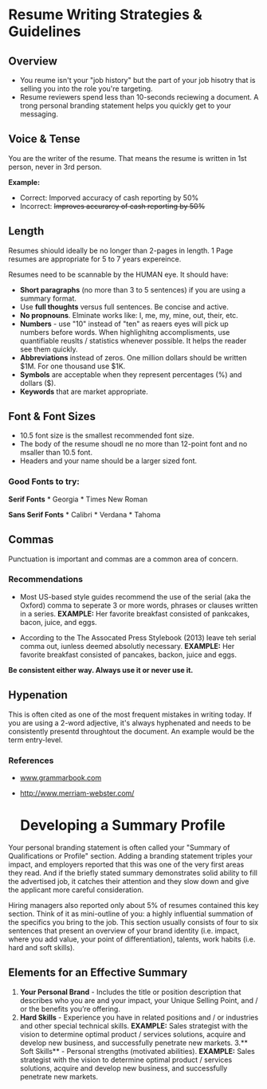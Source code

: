 <!-- TITLE: Resume Writing Guidelines -->
<!-- SUBTITLE: Resume Writing Info -->

# Resume Writing Strategies & Guidelines
## Overview
* You reume isn't your "job history" but the part of your job hisotry that is selling you into the role you're targeting.
* Resume reviewers spend less than 10-seconds reciewing a document. A trong personal branding statement helps you quickly get to your messaging.

## Voice & Tense
You are the writer of the resume. That means the resume is written in 1st person, never in 3rd person.

**Example:**
* Correct: Imporved accuracy of cash reporting by 50%
* Incorrect: ~~Improves accurarcy of cash reporting by 50%~~

## Length
Resumes shiould ideally be no longer than 2-pages in length. 1 Page resumes are appropriate for 5 to 7 years expereince. 

Resumes need to be scannable by the HUMAN eye. It should have:

* **Short paragraphs** (no more than 3 to 5 sentences) if you are using a summary format.
* Use **full thoughts** versus full sentences. Be concise and active.
* **No propnouns**. Elminate works like: I, me, my, mine, out, their, etc. 
* **Numbers** - use "10" instead of "ten" as reaers eyes will pick up  numbers before words. When highlighitng accomplisments, use quantifiable reuslts / statistics whenever possible. It helps the reader see them quickly.
*  **Abbreviations** instead of zeros. One million dollars should be written $1M. For one thousand use $1K.
*  **Symbols** are acceptable when they represent percentages (%) and dollars ($).
*  **Keywords** that are market appropriate.

## Font & Font Sizes
* 10.5 font size is the smallest recommended font size.
* The body of the resume shoudl ne no more than 12-point font and no msaller than 10.5 font.
* Headers and your name should be a larger sized font.

### Good Fonts to try:

**Serif Fonts**
	* Georgia
	* Times New Roman
	
	
**Sans Serif Fonts**
	* Calibri
	* Verdana
	* Tahoma


## Commas
Punctuation is important and commas are a common area of concern.

### Recommendations
* Most US-based style guides recommend the use of the serial (aka the Oxford) comma to seperate 3 or more words, phrases or clauses written in a series.
	**EXAMPLE:** Her favorite breakfast consisted of pankcakes, bacon, juice, and eggs.
	
* According to the The Assocated Press Stylebook (2013) leave teh serial comma out, iunless deemed absolutly necessary.
	**EXAMPLE:** Her favorite breakfast consisted of pancakes, backon, juice and eggs. 
	
**Be consistent either way. Always use it or never use it.**
	
	
## Hypenation
This is often cited as one of the most frequent mistakes in writing today. If you are using a 2-word adjective, it's always hyphenated and needs to be consistently presentd throughtout the document. An example would be the term entry-level.
	
### References

* www.grammarbook.com

* http://www.merriam-webster.com/


	# Developing a Summary Profile
Your personal branding statement is often called your "Summary of Qualifications or Profile" section. Adding a branding statement triples your impact, and employers reported that this was one of the very first areas they read. And if the briefly stated summary demonstrates solid ability to fill the advertised job, it catches their attention and they slow down and give the applicant more careful consideration.

Hiring managers also reported only about 5% of resumes contained this key section. Think of it as mini-outline of you: a highly influential summation of the specifics you bring to the job. This section usually consists of four to six sentences that present an overview of your brand identity (i.e. impact, where you add value, your point of differentiation), talents, work habits (i.e. hard and soft skills).


## Elements for an Effective Summary
1. **Your Personal Brand** - Includes the title or position description that describes who you are and your impact, your Unique Selling Point, and / or the benefits you’re offering.
2. **Hard Skills** - Experience you have in related positions and / or industries and other special technical skills.
**EXAMPLE:**  Sales strategist with the vision to determine optimal product / services solutions, acquire and develop new business, and successfully penetrate new markets.
3.** Soft Skills** - Personal strengths (motivated abilities).
**EXAMPLE:**  Sales strategist with the vision to determine optimal product / services solutions, acquire and develop new business, and successfully penetrate new markets.

